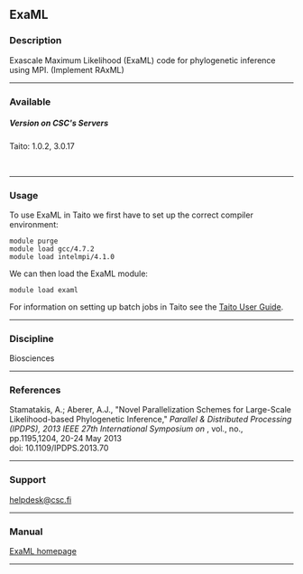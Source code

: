 ## ExaML

### Description

Exascale Maximum  Likelihood (ExaML)  code for  phylogenetic inference
using MPI. (Implement RAxML)

------------------------------------------------------------------------

### Available

##### Version on CSC's Servers

Taito: 1.0.2, 3.0.17

 

------------------------------------------------------------------------

### Usage

To use  ExaML in Taito  we first have to  set up the  correct compiler
environment:

    module purge
    module load gcc/4.7.2
    module load intelmpi/4.1.0

We can then load the ExaML module:

    module load examl

For information on setting up batch  jobs in Taito see the [Taito User
Guide].

------------------------------------------------------------------------

### Discipline

Biosciences  

------------------------------------------------------------------------

### References

Stamatakis,  A.;  Aberer,  A.J., "Novel  Parallelization  Schemes  for
Large-Scale  Likelihood-based   Phylogenetic  Inference," *Parallel  &
Distributed Processing (IPDPS), 2013 IEEE 27th International Symposium
on* , vol., no., pp.1195,1204, 20-24 May 2013  
doi: 10.1109/IPDPS.2013.70

------------------------------------------------------------------------

### Support

helpdesk@csc.fi

------------------------------------------------------------------------

### Manual

[ExaML homepage]

------------------------------------------------------------------------

  [Taito User Guide]: http://research.csc.fi/taito-batch-jobs
  [ExaML homepage]: http://sco.h-its.org/exelixis/web/software/examl/index.html
